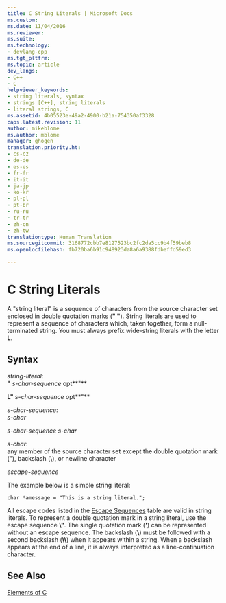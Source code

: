 ```yaml
---
title: C String Literals | Microsoft Docs
ms.custom: 
ms.date: 11/04/2016
ms.reviewer: 
ms.suite: 
ms.technology:
- devlang-cpp
ms.tgt_pltfrm: 
ms.topic: article
dev_langs:
- C++
- C
helpviewer_keywords:
- string literals, syntax
- strings [C++], string literals
- literal strings, C
ms.assetid: 4b05523e-49a2-4900-b21a-754350af3328
caps.latest.revision: 11
author: mikeblome
ms.author: mblome
manager: ghogen
translation.priority.ht:
- cs-cz
- de-de
- es-es
- fr-fr
- it-it
- ja-jp
- ko-kr
- pl-pl
- pt-br
- ru-ru
- tr-tr
- zh-cn
- zh-tw
translationtype: Human Translation
ms.sourcegitcommit: 3168772cbb7e8127523bc2fc2da5cc9b4f59beb8
ms.openlocfilehash: fb720ba6b91c948923da8a6a9388fdbeffd59ed3

---
```

# C String Literals
A "string literal" is a sequence of characters from the source character set enclosed in double quotation marks (**" "**). String literals are used to represent a sequence of characters which, taken together, form a null-terminated string. You must always prefix wide-string literals with the letter **L**.  
  
## Syntax  
 *string-literal*:  
 **"** *s-char-sequence* opt**"**  
  
 **L"** *s-char-sequence* opt**"**  
  
 *s-char-sequence*:  
 *s-char*  
  
 *s-char-sequence s-char*  
  
 *s-char*:  
 any member of the source character set except the double quotation mark ("), backslash (\\), or newline character  
  
 *escape-sequence*  
  
 The example below is a simple string literal:  
  
```  
char *amessage = "This is a string literal.";  
```  
  
 All escape codes listed in the [Escape Sequences](../c-language/escape-sequences.md) table are valid in string literals. To represent a double quotation mark in a string literal, use the escape sequence **\\"**. The single quotation mark (**'**) can be represented without an escape sequence. The backslash (**\\**) must be followed with a second backslash (**\\\\**) when it appears within a string. When a backslash appears at the end of a line, it is always interpreted as a line-continuation character.  
  
## See Also  
 [Elements of C](../c-language/elements-of-c.md)


<!--HONumber=Jan17_HO1-->


